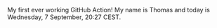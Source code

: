 My first ever working GitHub Action!
My name is Thomas and today is Wednesday, 7 September, 20:27 CEST. 
